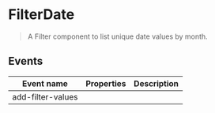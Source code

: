 # FilterDate

> A Filter component to list unique date values by month.

## Events

| Event name        | Properties | Description |
| ----------------- | ---------- | ----------- |
| add-filter-values |            |             |

